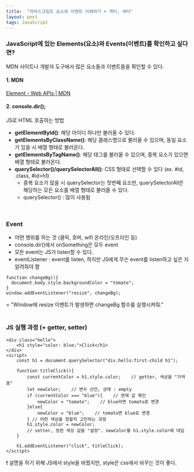 ```yaml
---
title:  "자바스크립트 요소와 이벤트 이해하기 + 게터, 세터"
layout: post
tags: JavaScript
---
```


### JavaScript에 있는 Elements(요소)와 Events(이벤트)를 확인하고 싶다면?
MDN 사이트나 개발자 도구에서 많은 요소들과 이벤트들을 확인할 수 있다.

#### 1. MDN

<a href="https://developer.mozilla.org/en-US/docs/Web/API/Element"> Element - Web APIs | MDN </a>

#### 2. console.dir();

JS로 HTML 호출하는 방법

- **getElementById()**: 해당 아이디 하나만 불러올 수 있다.
- **getElementsByClassName()**: 해당 클래스명으로 불러올 수 있으며, 동일 요소가 있을 시 배열 형태로 불러온다.
- **getElementsByTagName()**: 해당 태그를 불러올 수 있으며, 중복 요소가 있으면 배열 형태로 불러온다.
- **querySelector()/querySelectorAll()**: CSS 형태로 선택할 수 있다 (ex. #id, .class, #id>h1)
  - 중복 요소가 많을 시 querySelector는 첫번째 요소만, querySelectorAll은 해당하는 모든 요소를 배열 형태로 불러올 수 있다.
  - querySelector() : 많이 사용됨

<br>









### Event
- 어떤 행위를 하는 것 (클릭, 호버, wifi 온라인/오프라인 등)
- console.dir()에서 onSomething은 모두 event
- 모든 event는 JS가 listen할 수 있다. 
- eventListener : event를 listen, 하지만 JS에게 무슨 event를 listen하고 싶은 지 알려줘야 함
```
function changeBg(){
  document.body.style.backgroundColor = "tomato";
}
window.addEventListener("resize", changeBg);
```
= "Window에 resize 이벤트가 발생하면 changeBg 함수를 실행시켜줘."<br><br>

### JS 실행 과정 (+ getter, setter)

```
<div class="hello">
    <h1 style="color: blue;">Click</h1>
</div>
<script>
    const h1 = document.querySelector("div.hello:first-child h1");

    function titleClick(){
        const currentColor = h1.style.color;    // getter, 색상을 "가져옴"
        let newColor;    // 변수 선언, 상태 : empty
        if (currentColor === "blue"){    // 현재 값 확인
            newColor = "tomato";    // blue라면 tomato로 변경
        }else{
            newColor = "blue";    // tomato면 blue로 변경
        } // 어떤 색상을 정할지 고민하는 과정
        h1.style.color = newColor; 
        // setter, 정한 색상 값을 "설정". newColor를 h1.style.color에 대입
    }

    h1.addEventListener("click", titleClick);
</script>
```

❗ 설명을 하기 위해 JS에서 style을 바꿨지만, style은 css에서 바꾸는 것이 좋다.
<br>
